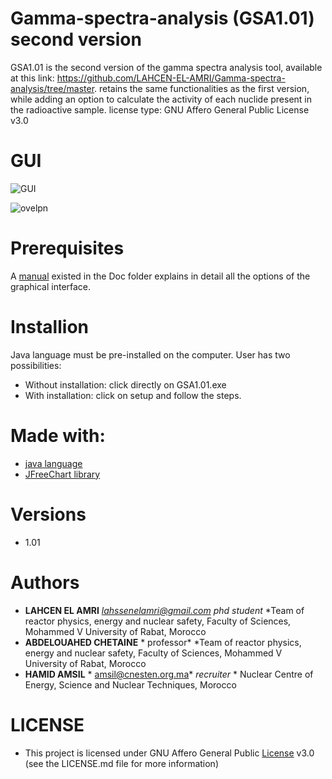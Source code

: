 # Gamma-spectra-analysis (GSA1.01) second version
GSA1.01 is the second version of the gamma spectra analysis tool, available at this link: https://github.com/LAHCEN-EL-AMRI/Gamma-spectra-analysis/tree/master. retains the same functionalities as the first version, while adding an option to calculate the activity of each nuclide present in the radioactive sample.
license type: GNU Affero General Public License v3.0


# GUI 


![GUI](https://user-images.githubusercontent.com/84868855/133160395-fd108504-539a-4871-9add-2fa9c1304f51.png)


![ovelpn](https://user-images.githubusercontent.com/84868855/133216366-69d03e72-e784-4878-877d-0bde54b26cd4.png)


# Prerequisites
A [manual](https://github.com/LAHCEN-EL-AMRI/GSA1.01/tree/master/GSA.1.01WithInstall/Doc) existed in the Doc folder explains in detail all the options of the graphical interface.


# Installion

Java language must be pre-installed on the computer.
User has two possibilities:
- Without installation: click directly on GSA1.01.exe
- With installation: click on setup and follow the steps.


# Made with:

- [java language](https://www.java.com/download/ie_manual.jsp)
- [JFreeChart library](https://www.jfree.org/jfreechart/)


# Versions
- 1.01


# Authors
* **LAHCEN EL AMRI** *lahssenelamri@gmail.com* *phd student* *Team of reactor physics, energy and nuclear safety, Faculty of Sciences, Mohammed V University of Rabat, Morocco
*  **ABDELOUAHED CHETAINE** * professor* *Team of reactor physics, energy and nuclear safety, Faculty of Sciences, Mohammed V University of Rabat, Morocco
* **HAMID AMSIL** *  amsil@cnesten.org.ma*  *recruiter* * Nuclear Centre of Energy, Science and Nuclear Techniques, Morocco


# LICENSE

- This project is licensed under GNU Affero General Public [License]([https://github.com/LAHCEN-EL-AMRI/Gamma-spectra-analysis/blob/master/LICENSE](https://github.com/LAHCEN-EL-AMRI/GSA1.01/blob/master/LICENSE))  v3.0 (see the LICENSE.md file for more information)
